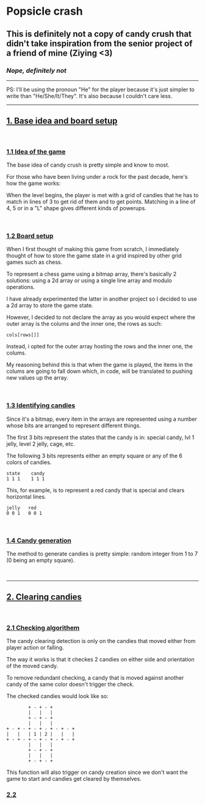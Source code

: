 # Popsicle crash

## This is definitely not a copy of candy crush that didn't take inspiration from the senior project of a friend of mine (Ziying <3)

### _Nope, definitely not_

---

PS: I'll be using the pronoun "He" for the player because it's just simpler to write than "He/She/It/They". It's also because I couldn't care less.

---

## <u>**1. Base idea and board setup**</u>

<br>

### <u>1.1 Idea of the game</u>

The base idea of candy crush is pretty simple and know to most.

For those who have been living under a rock for the past decade, here's how the game works:

When the level begins, the player is met with a grid of candies that he has to match in lines of 3 to get rid of them and to get points. Matching in a line of 4, 5 or in a "L" shape gives different kinds of powerups.

<br>

### <u>1.2 Board setup</u>

When I first thought of making this game from scratch, I immediately thought of how to store the game state in a grid inspired by other grid games such as chess.

To represent a chess game using a bitmap array, there's basically 2 solutions: using a 2d array or using a single line array and modulo operations.

I have already experimented the latter in another project so I decided to use a 2d array to store the game state.

However, I decided to not declare the array as you would expect where the outer array is the colums and the inner one, the rows as such:

    cols[rows[]]

Instead, i opted for the outer array hosting the rows and the inner one, the colums.<br>

My reasoning behind this is that when the game is played, the items in the colums are going to fall down which, in code, will be translated to pushing new values up the array.

<br>

### <u>1.3 Identifying candies</u>

Since it's a bitmap, every item in the arrays are represented using a number whose bits are arranged to represent different things.

The first 3 bits represent the states that the candy is in: special candy, lvl 1 jelly, level 2 jelly, cage, etc.

The following 3 bits represents either an empty square or any of the 6 colors of candies.
<br>

    state    candy
    1 1 1    1 1 1

This, for example, is to represent a red candy that is special and clears horizontal lines.

    jelly   red
    0 0 1   0 0 1

<br>

### <u>1.4 Candy generation</u>

The method to generate candies is pretty simple: random integer from 1 to 7 (0 being an empty square).

<br>

---

## <u>**2. Clearing candies**</u>

<br>

### <u>2.1 Checking algorithem</u>

The candy clearing detection is only on the candies that moved either from player action or falling.

The way it works is that it checkes 2 candies on either side and orientation of the moved candy.

To remove redundant checking, a candy that is moved against another candy of the same color doesn't trigger the check.

The checked candies would look like so:

            + - + - +
            |   |   |
            + - + - +
            |   |   |
    + - + - + - + - + - + - +
    |   |   | 1 | 2 |   |   |
    + - + - + - + - + - + - +
            |   |   |
            + - + - +
            |   |   |
            + - + - +

This function will also trigger on candy creation since we don't want the game to start and candies get cleared by themselves.

### <u>2.2 </u>
